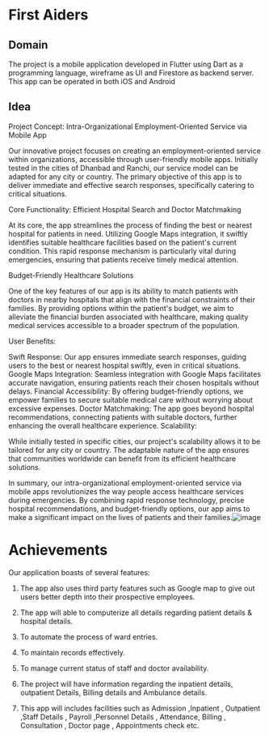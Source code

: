 # First Aiders

## Domain 

The project is a mobile application   developed in Flutter using Dart as a programming language, wireframe as UI and Firestore as backend server. This app can be operated in both iOS and Android  

## Idea

Project Concept: Intra-Organizational Employment-Oriented Service via Mobile App

Our innovative project focuses on creating an employment-oriented service within organizations, accessible through user-friendly mobile apps. Initially tested in the cities of Dhanbad and Ranchi, our service model can be adapted for any city or country. The primary objective of this app is to deliver immediate and effective search responses, specifically catering to critical situations.

Core Functionality: Efficient Hospital Search and Doctor Matchmaking

At its core, the app streamlines the process of finding the best or nearest hospital for patients in need. Utilizing Google Maps integration, it swiftly identifies suitable healthcare facilities based on the patient's current condition. This rapid response mechanism is particularly vital during emergencies, ensuring that patients receive timely medical attention.

Budget-Friendly Healthcare Solutions

One of the key features of our app is its ability to match patients with doctors in nearby hospitals that align with the financial constraints of their families. By providing options within the patient's budget, we aim to alleviate the financial burden associated with healthcare, making quality medical services accessible to a broader spectrum of the population.

User Benefits:

Swift Response: Our app ensures immediate search responses, guiding users to the best or nearest hospital swiftly, even in critical situations.
Google Maps Integration: Seamless integration with Google Maps facilitates accurate navigation, ensuring patients reach their chosen hospitals without delays.
Financial Accessibility: By offering budget-friendly options, we empower families to secure suitable medical care without worrying about excessive expenses.
Doctor Matchmaking: The app goes beyond hospital recommendations, connecting patients with suitable doctors, further enhancing the overall healthcare experience.
Scalability:

While initially tested in specific cities, our project's scalability allows it to be tailored for any city or country. The adaptable nature of the app ensures that communities worldwide can benefit from its efficient healthcare solutions.

In summary, our intra-organizational employment-oriented service via mobile apps revolutionizes the way people access healthcare services during emergencies. By combining rapid response technology, precise hospital recommendations, and budget-friendly options, our app aims to make a significant impact on the lives of patients and their families.![image](https://user-images.githubusercontent.com/97121860/198891487-7c9b40e7-89b2-4713-a667-9fcc0eb3db36.png)


# Achievements

Our application boasts of several features:
1. The app also uses third party features such as Google map to give out users better depth into their prospective employees.

2. The app will able to computerize all details regarding patient details & hospital details. 

3. To automate the process of ward entries. 

4. To maintain records effectively.

5. To manage current status of staff and doctor availability.

6. The project will have information regarding the inpatient details, outpatient Details, Billing details and Ambulance details.

7. This app will includes facilities such as Admission ,Inpatient , Outpatient ,Staff Details , Payroll ,Personnel Details , Attendance, Billing , Consultation , Doctor page , Appointments check etc.





 
